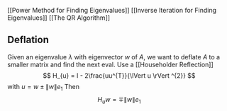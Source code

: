 [[Power Method for Finding Eigenvalues]]
[[Inverse Iteration for Finding Eigenvalues]]
[[The QR Algorithm]]
## Deflation
Given an eigenvalue $\lambda$ with eigenvector $w$ of $A$, 
we want to deflate $A$ to a smaller matrix and find the next eval.
Use a [[Householder Reflection]] 
$$
H_{u} = I - 2\frac{uu^{T}}{\lVert u \rVert ^{2}}
$$
with $u=w\pm \lVert w \rVert e_{1}$
Then
$$
H_{u}w=\mp \lVert w \rVert e_{1}
$$

